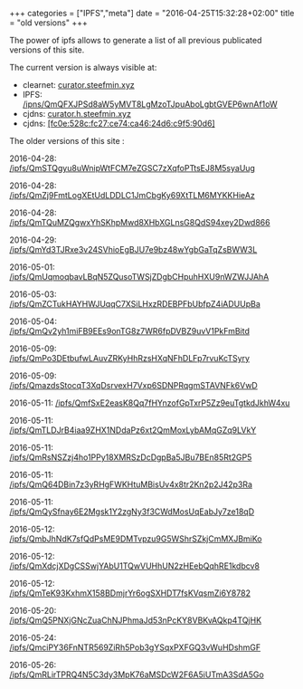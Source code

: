 +++
categories = ["IPFS","meta"]
date = "2016-04-25T15:32:28+02:00"
title = "old versions"
+++

The power of ipfs allows to generate a list of all previous publicated versions of this site. 

The current version is always visible at:

-	clearnet: [curator.steefmin.xyz](http://curator.steefmin.xyz)
-	IPFS: [/ipns/QmQFXJPSd8aW5yMVT8LgMzoTJpuAboLgbtGVEP6wnAf1oW](http://ipfs.io/ipns/QmQFXJPSd8aW5yMVT8LgMzoTJpuAboLgbtGVEP6wnAf1oW)
-	cjdns: [curator.h.steefmin.xyz](http://curator.h.steefmin.xyz)
-   cjdns: [[fc0e:528c:fc27:ce74:ca46:24d6:c9f5:90d6]](http://[fc0e:528c:fc27:ce74:ca46:24d6:c9f5:90d6]/)

The older versions of this site :

2016-04-28: [/ipfs/QmSTQgyu8uWnipWtFCM7eZGSC7zXqfoPTtsEJ8M5syaUug](http://ipfs.io/ipfs/QmSTQgyu8uWnipWtFCM7eZGSC7zXqfoPTtsEJ8M5syaUug)

2016-04-28: [/ipfs/QmZj9FmtLogXEtUdLDDLC1JmCbgKy69XtTLM6MYKKHieAz](http://ipfs.io/ipfs/QmZj9FmtLogXEtUdLDDLC1JmCbgKy69XtTLM6MYKKHieAz)

2016-04-28: [/ipfs/QmTQuMZQgwxYhSKhpMwd8XHbXGLnsG8QdS94xey2Dwd866](http://ipfs.io/ipfs/QmTQuMZQgwxYhSKhpMwd8XHbXGLnsG8QdS94xey2Dwd866)

2016-04-29: [/ipfs/QmYd3TJRxe3v24SVhioEgBJU7e9bz48wYgbGaTqZsBWW3L](http://ipfs.io/ipfs/QmYd3TJRxe3v24SVhioEgBJU7e9bz48wYgbGaTqZsBWW3L)

2016-05-01: [/ipfs/QmUqmoqbavLBqN5ZQusoTWSjZDgbCHpuhHXU9nWZWJJAhA](http://ipfs.io/ipfs/QmUqmoqbavLBqN5ZQusoTWSjZDgbCHpuhHXU9nWZWJJAhA)

2016-05-03: [/ipfs/QmZCTukHAYHWJUqqC7XSiLHxzRDEBPFbUbfpZ4iADUUpBa](http://ipfs.io/ipfs/QmZCTukHAYHWJUqqC7XSiLHxzRDEBPFbUbfpZ4iADUUpBa)

2016-05-04: [/ipfs/QmQv2yh1miFB9EEs9onTG8z7WR6fpDVBZ9uvV1PkFmBitd](http://ipfs.io/ipfs/QmQv2yh1miFB9EEs9onTG8z7WR6fpDVBZ9uvV1PkFmBitd)

2016-05-09: [/ipfs/QmPo3DEtbufwLAuvZRKyHhRzsHXqNFhDLFp7rvuKcTSyry](http://ipfs.io/ipfs/QmPo3DEtbufwLAuvZRKyHhRzsHXqNFhDLFp7rvuKcTSyry)

2016-05-09: [/ipfs/QmazdsStocqT3XqDsrvexH7Vxp6SDNPRqgmSTAVNFk6VwD](http://ipfs.io/ipfs/QmazdsStocqT3XqDsrvexH7Vxp6SDNPRqgmSTAVNFk6VwD)

2016-05-11: [/ipfs/QmfSxE2easK8Qq7fHYnzofGpTxrP5Zz9euTgtkdJkhW4xu](http://ipfs.io/ipfs/QmfSxE2easK8Qq7fHYnzofGpTxrP5Zz9euTgtkdJkhW4xu)

2016-05-11: [/ipfs/QmTLDJrB4iaa9ZHX1NDdaPz6xt2QmMoxLybAMqGZq9LVkY](http://ipfs.io/ipfs/QmTLDJrB4iaa9ZHX1NDdaPz6xt2QmMoxLybAMqGZq9LVkY)

2016-05-11: [/ipfs/QmRsNSZzj4ho1PPy18XMRSzDcDgpBa5JBu7BEn85Rt2GP5](http://ipfs.io/ipfs/QmRsNSZzj4ho1PPy18XMRSzDcDgpBa5JBu7BEn85Rt2GP5)

2016-05-11: [/ipfs/QmQ64DBin7z3yRHgFWKHtuMBisUv4x8tr2Kn2p2J42p3Ra](http://ipfs.io/ipfs/QmQ64DBin7z3yRHgFWKHtuMBisUv4x8tr2Kn2p2J42p3Ra)

2016-05-11: [/ipfs/QmQySfnay6E2Mgsk1Y2zgNy3f3CWdMosUqEabJy7ze18qD](http://ipfs.io/ipfs/QmQySfnay6E2Mgsk1Y2zgNy3f3CWdMosUqEabJy7ze18qD)

2016-05-12: [/ipfs/QmbJhNdK7sfQdPsME9DMTvpzu9G5WShrSZkjCmMXJBmiKo](http://ipfs.io/ipfs/QmbJhNdK7sfQdPsME9DMTvpzu9G5WShrSZkjCmMXJBmiKo)

2016-05-12: [/ipfs/QmXdcjXDgCSSwjYAbU1TQwVUHhUN2zHEebQqhRE1kdbcv8](http://ipfs.io/ipfs/QmXdcjXDgCSSwjYAbU1TQwVUHhUN2zHEebQqhRE1kdbcv8)

2016-05-12: [/ipfs/QmTeK93KxhmX158BDmjrYr6ogSXHDT7fsKVqsmZi6Y8782](http://ipfs.io/ipfs/QmTeK93KxhmX158BDmjrYr6ogSXHDT7fsKVqsmZi6Y8782)

2016-05-20: [/ipfs/QmQ5PNXjGNcZuaChNJPhmaJd53nPcKY8VBKvAQkp4TQjHK](http://ipfs.io/ipfs/QmQ5PNXjGNcZuaChNJPhmaJd53nPcKY8VBKvAQkp4TQjHK)

2016-05-24: [/ipfs/QmciPY36FnNTR569ZiRh5Pob3gYSqxPXFGQ3vWuHDshmGF](http://ipfs.io/ipfs/QmciPY36FnNTR569ZiRh5Pob3gYSqxPXFGQ3vWuHDshmGF)

2016-05-26: [/ipfs/QmRLirTPRQ4N5C3dy3MpK76aMSDcW2F6A5iUTmA3SdA5Go](http://ipfs.io/ipfs/QmRLirTPRQ4N5C3dy3MpK76aMSDcW2F6A5iUTmA3SdA5Go)

